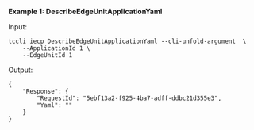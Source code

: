 **Example 1: DescribeEdgeUnitApplicationYaml**



Input: 

```
tccli iecp DescribeEdgeUnitApplicationYaml --cli-unfold-argument  \
    --ApplicationId 1 \
    --EdgeUnitId 1
```

Output: 
```
{
    "Response": {
        "RequestId": "5ebf13a2-f925-4ba7-adff-ddbc21d355e3",
        "Yaml": ""
    }
}
```


